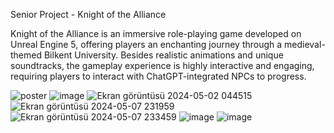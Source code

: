 Senior Project - Knight of the Alliance

Knight of the Alliance is an immersive role-playing game developed on Unreal Engine 5, offering players an enchanting journey through a medieval-themed Bilkent University. Besides realistic animations and unique soundtracks, the gameplay experience is highly interactive and engaging, requiring players to interact with ChatGPT-integrated NPCs to progress.

![poster](https://github.com/user-attachments/assets/fd1c6ba6-f1fd-4e83-8453-d0b9ec046be0)
![image](https://github.com/Abyrax/KnightOfTheAlliance/assets/29208395/ff2104ae-0d2e-4bcb-80aa-9f1ae10e6333)
![Ekran görüntüsü 2024-05-02 044515](https://github.com/Abyrax/KnightOfTheAlliance/assets/29208395/4181ec6c-8af2-4ae8-a53a-16d9728fef09)
![Ekran görüntüsü 2024-05-07 231959](https://github.com/Abyrax/KnightOfTheAlliance/assets/29208395/556bd5a8-59bc-4b4e-b057-22c02b39cbc8)
![Ekran görüntüsü 2024-05-07 233459](https://github.com/Abyrax/KnightOfTheAlliance/assets/29208395/f61dbc86-6b27-4b61-ac3f-6bb1c101daa7)
![image](https://github.com/Abyrax/KnightOfTheAlliance/assets/29208395/e3e4709f-4895-4513-a140-a8a288d14856)
![image](https://github.com/Abyrax/KnightOfTheAlliance/assets/29208395/048d5d63-6a94-487c-830f-209d300dbb2e)

